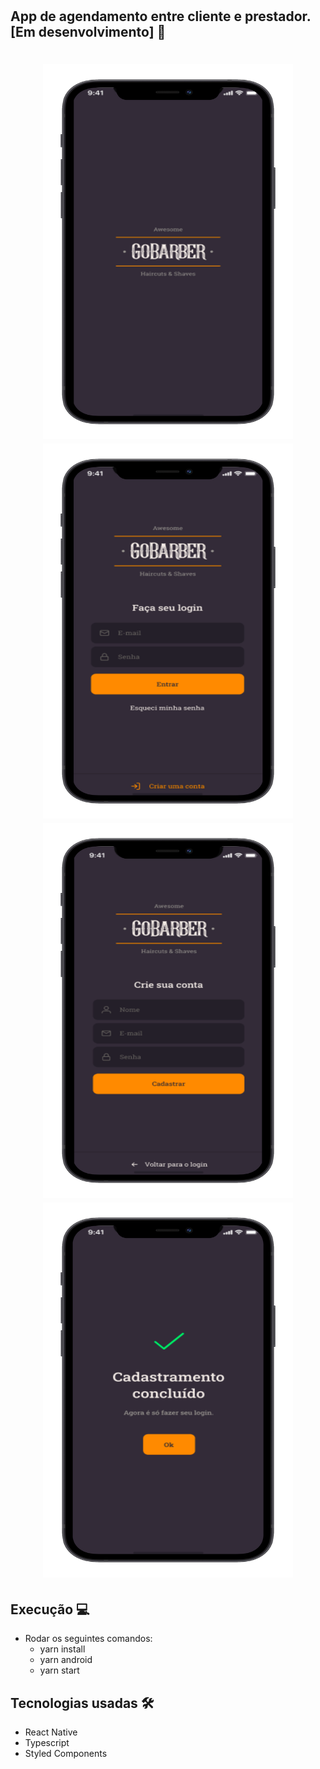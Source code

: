 # 
<h2>App de agendamento entre cliente e prestador. [Em desenvolvimento] 🚧</h2>

<h1 align="center">
  <img src="assets/github/logo.png" width="400" height="600">
  <img src="assets/github/login.png" width="400" height="600">
  <img src="assets/github/signup.png" width="400" height="600">
  <img src="assets/github/register.png" width="400" height="600">
</h1>

## Execução 💻
 - Rodar os seguintes comandos:
 	- yarn install
   - yarn android
	- yarn start

## Tecnologias usadas 🛠
- React Native
- Typescript
- Styled Components

